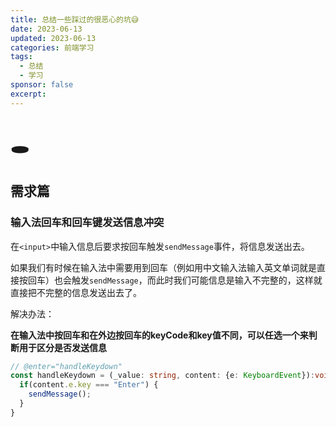 ```yaml
---
title: 总结一些踩过的很恶心的坑😅
date: 2023-06-13
updated: 2023-06-13
categories: 前端学习
tags:
  - 总结
  - 学习
sponsor: false
excerpt:
---
```


# 🕳
## 需求篇
### 输入法回车和回车键发送信息冲突
在`<input>`中输入信息后要求按回车触发`sendMessage`事件，将信息发送出去。

如果我们有时候在输入法中需要用到回车（例如用中文输入法输入英文单词就是直接按回车）也会触发`sendMessage`，而此时我们可能信息是输入不完整的，这样就直接把不完整的信息发送出去了。

解决办法：

**在输入法中按回车和在外边按回车的keyCode和key值不同，可以任选一个来判断用于区分是否发送信息**

```typescript
// @enter="handleKeydown"
const handleKeydown = (_value: string, content: {e: KeyboardEvent}):void=> {
  if(content.e.key === "Enter") {
    sendMessage();
  }
}
```
